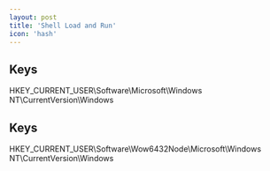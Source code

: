 ```yaml
---
layout: post
title: 'Shell Load and Run'
icon: 'hash'
---
```


## Keys

HKEY_CURRENT_USER\Software\Microsoft\Windows NT\CurrentVersion\Windows



## Keys

HKEY_CURRENT_USER\Software\Wow6432Node\Microsoft\Windows NT\CurrentVersion\Windows


